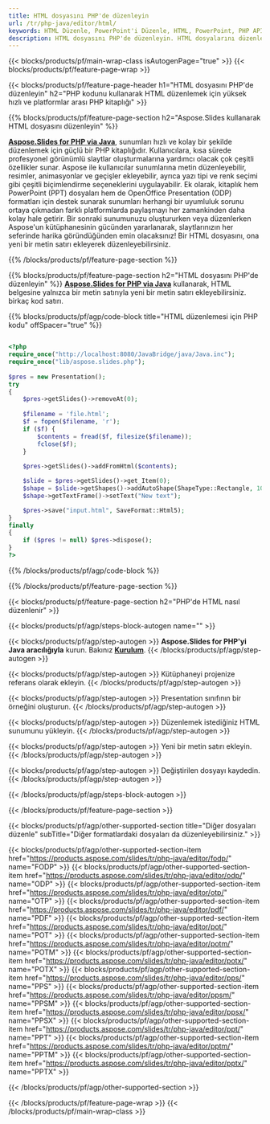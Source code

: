 ```yaml
---
title: HTML dosyasını PHP'de düzenleyin
url: /tr/php-java/editor/html/
keywords: HTML Düzenle, PowerPoint'i Düzenle, HTML, PowerPoint, PHP API, PHP Kitaplığı
description: HTML dosyasını PHP'de düzenleyin. HTML dosyalarını düzenlemek için PHP kitaplık API'sini kullanın
---
```


{{< blocks/products/pf/main-wrap-class isAutogenPage="true" >}}
{{< blocks/products/pf/feature-page-wrap >}}

{{< blocks/products/pf/feature-page-header h1="HTML dosyasını PHP'de düzenleyin" h2="PHP kodunu kullanarak HTML düzenlemek için yüksek hızlı ve platformlar arası PHP kitaplığı" >}}

{{% blocks/products/pf/feature-page-section h2="Aspose.Slides kullanarak HTML dosyasını düzenleyin" %}}

[**Aspose.Slides for PHP via Java**](https://products.aspose.com/slides/tr/php-java/), sunumları hızlı ve kolay bir şekilde düzenlemek için güçlü bir PHP kitaplığıdır. Kullanıcılara, kısa sürede profesyonel görünümlü slaytlar oluşturmalarına yardımcı olacak çok çeşitli özellikler sunar. Aspose ile kullanıcılar sunumlarına metin düzenleyebilir, resimler, animasyonlar ve geçişler ekleyebilir, ayrıca yazı tipi ve renk seçimi gibi çeşitli biçimlendirme seçeneklerini uygulayabilir. Ek olarak, kitaplık hem PowerPoint (PPT) dosyaları hem de OpenOffice Presentation (ODP) formatları için destek sunarak sunumları herhangi bir uyumluluk sorunu ortaya çıkmadan farklı platformlarda paylaşmayı her zamankinden daha kolay hale getirir. Bir sonraki sunumunuzu oluştururken veya düzenlerken Aspose'un kütüphanesinin gücünden yararlanarak, slaytlarınızın her seferinde harika göründüğünden emin olacaksınız!
Bir HTML dosyasını, ona yeni bir metin satırı ekleyerek düzenleyebilirsiniz. 

{{% /blocks/products/pf/feature-page-section %}}

{{% blocks/products/pf/feature-page-section  h2="HTML dosyasını PHP'de düzenleyin" %}}
[**Aspose.Slides for PHP via Java**](https://products.aspose.com/slides/tr/php-java/) kullanarak, HTML belgesine yalnızca bir metin satırıyla yeni bir metin satırı ekleyebilirsiniz. birkaç kod satırı.

{{% blocks/products/pf/agp/code-block title="HTML düzenlemesi için PHP kodu" offSpacer="true" %}}

```php

<?php
require_once("http://localhost:8080/JavaBridge/java/Java.inc");
require_once("lib/aspose.slides.php");
        
$pres = new Presentation();
try
{
    $pres->getSlides()->removeAt(0);
    
    $filename = 'file.html';
    $f = fopen($filename, 'r');
    if ($f) {
        $contents = fread($f, filesize($filename));
        fclose($f);
    }
    
    $pres->getSlides()->addFromHtml($contents);

    $slide = $pres->getSlides()->get_Item(0);     
    $shape = $slide->getShapes()->addAutoShape(ShapeType::Rectangle, 10, 10, 100, 50);
    $shape->getTextFrame()->setText("New text");

    $pres->save("input.html", SaveFormat::Html5);        
}
finally
{
    if ($pres != null) $pres->dispose();
}
?>
```
{{% /blocks/products/pf/agp/code-block %}}

{{% /blocks/products/pf/feature-page-section %}}

{{< blocks/products/pf/feature-page-section  h2="PHP'de HTML nasıl düzenlenir" >}}

{{< blocks/products/pf/agp/steps-block-autogen name="" >}}


{{< blocks/products/pf/agp/step-autogen >}}
**Aspose.Slides for PHP'yi Java aracılığıyla** kurun. Bakınız [**Kurulum**](https://docs.aspose.com/slides/php-java/installation/).
{{< /blocks/products/pf/agp/step-autogen >}}

{{< blocks/products/pf/agp/step-autogen >}}
Kütüphaneyi projenize referans olarak ekleyin.
{{< /blocks/products/pf/agp/step-autogen >}}

{{< blocks/products/pf/agp/step-autogen >}}
Presentation sınıfının bir örneğini oluşturun.
{{< /blocks/products/pf/agp/step-autogen >}}

{{< blocks/products/pf/agp/step-autogen >}}
Düzenlemek istediğiniz HTML sunumunu yükleyin.
{{< /blocks/products/pf/agp/step-autogen >}}

{{< blocks/products/pf/agp/step-autogen >}}
Yeni bir metin satırı ekleyin.
{{< /blocks/products/pf/agp/step-autogen >}}

{{< blocks/products/pf/agp/step-autogen >}}
Değiştirilen dosyayı kaydedin.
{{< /blocks/products/pf/agp/step-autogen >}}

{{< /blocks/products/pf/agp/steps-block-autogen >}}


{{< /blocks/products/pf/feature-page-section >}}

{{< blocks/products/pf/agp/other-supported-section title="Diğer dosyaları düzenle" subTitle="Diğer formatlardaki dosyaları da düzenleyebilirsiniz." >}}

{{< blocks/products/pf/agp/other-supported-section-item href="https://products.aspose.com/slides/tr/php-java/editor/fodp/" name="FODP" >}}
{{< blocks/products/pf/agp/other-supported-section-item href="https://products.aspose.com/slides/tr/php-java/editor/odp/" name="ODP" >}}
{{< blocks/products/pf/agp/other-supported-section-item href="https://products.aspose.com/slides/tr/php-java/editor/otp/" name="OTP" >}}
{{< blocks/products/pf/agp/other-supported-section-item href="https://products.aspose.com/slides/tr/php-java/editor/pdf/" name="PDF" >}}
{{< blocks/products/pf/agp/other-supported-section-item href="https://products.aspose.com/slides/tr/php-java/editor/pot/" name="POT" >}}
{{< blocks/products/pf/agp/other-supported-section-item href="https://products.aspose.com/slides/tr/php-java/editor/potm/" name="POTM" >}}
{{< blocks/products/pf/agp/other-supported-section-item href="https://products.aspose.com/slides/tr/php-java/editor/potx/" name="POTX" >}}
{{< blocks/products/pf/agp/other-supported-section-item href="https://products.aspose.com/slides/tr/php-java/editor/pps/" name="PPS" >}}
{{< blocks/products/pf/agp/other-supported-section-item href="https://products.aspose.com/slides/tr/php-java/editor/ppsm/" name="PPSM" >}}
{{< blocks/products/pf/agp/other-supported-section-item href="https://products.aspose.com/slides/tr/php-java/editor/ppsx/" name="PPSX" >}}
{{< blocks/products/pf/agp/other-supported-section-item href="https://products.aspose.com/slides/tr/php-java/editor/ppt/" name="PPT" >}}
{{< blocks/products/pf/agp/other-supported-section-item href="https://products.aspose.com/slides/tr/php-java/editor/pptm/" name="PPTM" >}}
{{< blocks/products/pf/agp/other-supported-section-item href="https://products.aspose.com/slides/tr/php-java/editor/pptx/" name="PPTX" >}}


{{< /blocks/products/pf/agp/other-supported-section >}}

{{< /blocks/products/pf/feature-page-wrap >}}
{{< /blocks/products/pf/main-wrap-class >}}
